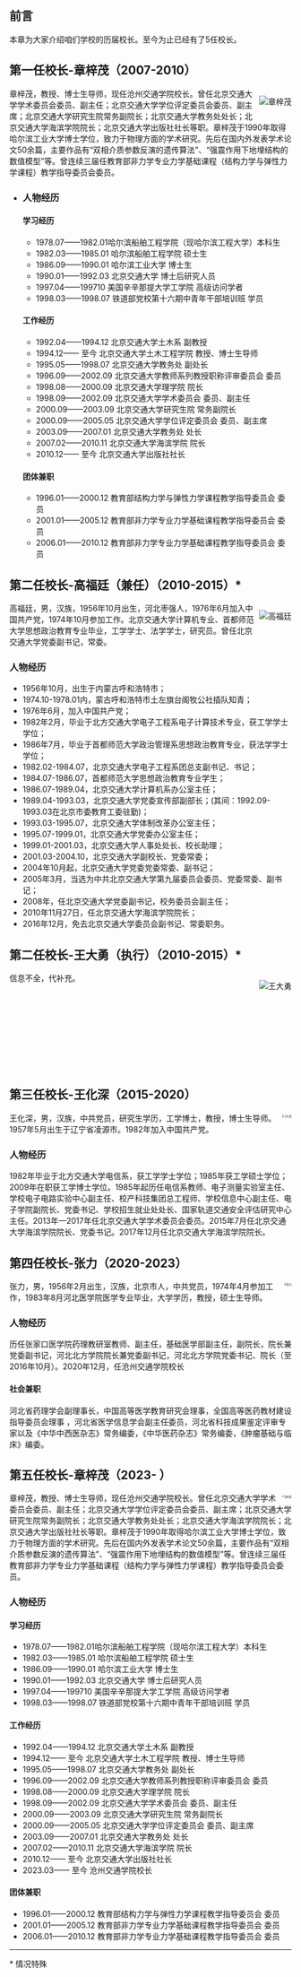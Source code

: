 ## 前言

本章为大家介绍咱们学校的历届校长。至今为止已经有了5任校长。

## 第一任校长-章梓茂（2007-2010）

<p style="float:right;">
	<img alt="章梓茂" src="https://img.animemangafan.cn/i/2023/04/03/642a5ec218bd7.jpg">
</p>章梓茂，教授、博士生导师，现任沧州交通学院校长。曾任北京交通大学学术委员会委员、副主任；北京交通大学学位评定委员会委员、副主席；北京交通大学研究生院常务副院长；北京交通大学教务处处长；北京交通大学海滨学院院长；北京交通大学出版社社长等职。章梓茂于1990年取得哈尔滨工业大学博士学位，致力于物理方面的学术研究。先后在国内外发表学术论文50余篇，主要作品有“双相介质参数反演的遗传算法”、“强震作用下地埋结构的数值模型”等。曾连续三届任教育部非力学专业力学基础课程（结构力学与弹性力学课程）教学指导委员会委员。



* ### 人物经历

  #### 学习经历

  * 1978.07——1982.01哈尔滨船舶工程学院（现哈尔滨工程大学）本科生
  * 1982.03——1985.01 哈尔滨船舶工程学院 硕士生
  * 1986.09——1990.01 哈尔滨工业大学 博士生
  * 1990.01——1992.03 北京交通大学 博士后研究人员
  * 1997.04——199710 美国辛辛那提大学工学院 高级访问学者
  * 1998.03——1998.07 铁道部党校第十六期中青年干部培训班 学员

  #### 工作经历

  * 1992.04——1994.12 北京交通大学土木系 副教授
  * 1994.12—— 至今 北京交通大学土木工程学院 教授、博士生导师
  * 1995.05——1998.07 北京交通大学教务处 副处长
  * 1996.09——2002.09 北京交通大学教师系列教授职称评审委员会 委员
  * 1998.08——2000.09 北京交通大学理学院 院长
  * 1998.09——2002.09 北京交通大学学术委员会 委员、副主任
  * 2000.09——2003.09 北京交通大学研究生院 常务副院长
  * 2000.09——2005.05 北京交通大学学位评定委员会 委员、副主席
  * 2003.09——2007.01 北京交通大学教务处 处长
  * 2007.02——2010.11 北京交通大学海滨学院 院长
  * 2010.12—— 至今 北京交通大学出版社社长

  #### 团体兼职

  * 1996.01——2000.12 教育部结构力学与弹性力学课程教学指导委员会 委员
  * 2001.01——2005.12 教育部非力学专业力学基础课程教学指导委员会 委员
  * 2006.01——2010.12 教育部非力学专业力学基础课程教学指导委员会 委员



## 第二任校长-高福廷（兼任）（2010-2015）*

<p style="float:right;">
	<img alt="高福廷" src="https://img.animemangafan.cn/i/2023/04/03/642a63a7056a0.jpg">
</p>高福廷，男，汉族，1956年10月出生，河北枣强人，1976年6月加入中国共产党，1974年10月参加工作。北京交通大学计算机专业、首都师范大学思想政治教育专业毕业，工学学士、法学学士，研究员。曾任北京交通大学党委副书记，常委。

### 人物经历

* 1956年10月，出生于内蒙古呼和浩特市；
* 1974.10-1978.01内，蒙古呼和浩特市土左旗台阁牧公社插队知青；
* 1976年6月，加入中国共产党；
* 1982年2月，毕业于北方交通大学电子工程系电子计算技术专业，获工学学士学位；
* 1986年7月，毕业于首都师范大学政治管理系思想政治教育专业，获法学学士学位；
* 1982.02-1984.07，北京交通大学电子工程系团总支副书记、书记；
* 1984.07-1986.07，首都师范大学思想政治教育专业学生；
* 1986.07-1989.04，北京交通大学计算机系办公室主任；
* 1989.04-1993.03，北京交通大学党委宣传部副部长；(其间：1992.09-1993.03在北京市委教育工委驻勤)；
* 1993.03-1995.07，北京交通大学体制改革办公室主任；
* 1995.07-1999.01，北京交通大学党委办公室主任；
* 1999.01-2001.03，北京交通大学人事处处长、校长助理；
* 2001.03-2004.10，北京交通大学副校长、党委常委；
* 2004年10月起，北京交通大学党委党委常委、副书记；
* 2005年3月，当选为中共北京交通大学第九届委员会委员、党委常委、副书记；
* 2008年，任北京交通大学党委副书记，校务委员会副主任；
* 2010年11月27日，任北京交通大学海滨学院院长；
* 2016年12月，免去北京交通大学委员会副书记、常委职务。



## 第二任校长-王大勇（执行）（2010-2015）*

<p style="float:right;">
	<img alt="王大勇" src="https://img.animemangafan.cn/i/2023/04/03/642a65418b7f6.jpg">
</p>信息不全，代补充。

<br>

<br>

<br>

<br>

<br>

<br>

<br>

<br>

<br>

<br>





## 第三任校长-王化深（2015-2020）

<p style="float:right; zoom:30%">
	<img alt="王化深" src="https://img.animemangafan.cn/i/2023/04/03/642a6833d620a.jpg">
</p>王化深，男，汉族，中共党员，研究生学历，工学博士，教授，博士生导师。1957年5月出生于辽宁省凌源市。1982年加入中国共产党。



### 人物经历

1982年毕业于北方交通大学电信系，获工学学士学位；1985年获工学硕士学位；2009年在职获工学博士学位。1985年起历任电信系教师、电子测量实验室主任、学校电子电路实验中心副主任、校产科技集团总工程师、学校信息中心副主任、电子学院副院长、党委书记、学校招生就业处处长、国家轨道交通安全评估研究中心主任。2013年—2017年任北京交通大学学术委员会委员。2015年7月任北京交通大学海滨学院院长、党委书记。2017年12月任北京交通大学海滨学院院长。



## 第四任校长-张力（2020-2023）

<p style="float:right; zoom:30%;">
	<img alt="张力" src="https://img.animemangafan.cn/i/2023/04/03/642a68c898965.jpg">
</p>张力，男，1956年2月出生，汉族，北京市人，中共党员，1974年4月参加工作，1983年8月河北医学院医学专业毕业，大学学历，教授，硕士生导师。



### 人物经历

历任张家口医学院药理教研室教师、副主任，基础医学部副主任，副院长，院长兼党委副书记，河北北方学院院长兼党委副书记，河北北方学院党委书记、院长（至2016年10月）。2020年12月，任沧州交通学院校长

#### 社会兼职

河北省药理学会副理事长，中国高等医学教育研究会理事，全国高等医药教材建设指导委员会理事 ，河北省医学信息学会副主任委员，河北省科技成果鉴定评审专家以及《中华中西医杂志》常务编委，《中华医药杂志》常务编委，《肿瘤基础与临床》编委。



## 第五任校长-章梓茂（2023- ）

<p style="float:right; zoom:30%;">
	<img alt="章梓茂" src="https://img.animemangafan.cn/i/2023/04/03/642a6969dc143.jpg">
</p>章梓茂，教授、博士生导师，现任沧州交通学院校长。曾任北京交通大学学术委员会委员、副主任；北京交通大学学位评定委员会委员、副主席；北京交通大学研究生院常务副院长；北京交通大学教务处处长；北京交通大学海滨学院院长；北京交通大学出版社社长等职。章梓茂于1990年取得哈尔滨工业大学博士学位，致力于物理方面的学术研究。先后在国内外发表学术论文50余篇，主要作品有“双相介质参数反演的遗传算法”、“强震作用下地埋结构的数值模型”等。曾连续三届任教育部非力学专业力学基础课程（结构力学与弹性力学课程）教学指导委员会委员。



### 人物经历

#### 学习经历

* 1978.07——1982.01哈尔滨船舶工程学院（现哈尔滨工程大学）本科生
* 1982.03——1985.01 哈尔滨船舶工程学院 硕士生
* 1986.09——1990.01 哈尔滨工业大学 博士生
* 1990.01——1992.03 北京交通大学 博士后研究人员
* 1997.04——199710 美国辛辛那提大学工学院 高级访问学者
* 1998.03——1998.07 铁道部党校第十六期中青年干部培训班 学员

#### 工作经历

* 1992.04——1994.12 北京交通大学土木系 副教授
* 1994.12—— 至今 北京交通大学土木工程学院 教授、博士生导师
* 1995.05——1998.07 北京交通大学教务处 副处长
* 1996.09——2002.09 北京交通大学教师系列教授职称评审委员会 委员
* 1998.08——2000.09 北京交通大学理学院 院长
* 1998.09——2002.09 北京交通大学学术委员会 委员、副主任
* 2000.09——2003.09 北京交通大学研究生院 常务副院长
* 2000.09——2005.05 北京交通大学学位评定委员会 委员、副主席
* 2003.09——2007.01 北京交通大学教务处 处长
* 2007.02——2010.11 北京交通大学海滨学院 院长
* 2010.12—— 至今 北京交通大学出版社社长
* 2023.03—— 至今 沧州交通学院校长

#### 团体兼职

* 1996.01——2000.12 教育部结构力学与弹性力学课程教学指导委员会 委员
* 2001.01——2005.12 教育部非力学专业力学基础课程教学指导委员会 委员
* 2006.01——2010.12 教育部非力学专业力学基础课程教学指导委员会 委员



------

\* 情况特殊
